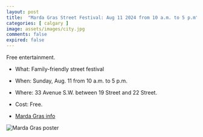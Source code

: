```yaml
---
layout: post
title:  "Marda Gras Street Festival: Aug 11 2024 from 10 a.m. to 5 p.m"
categories: [ calgary ]
image: assets/images/city.jpg
comments: false
expired: false
---
```


Free entertainment.

- What: Family-friendly street festival
- When: Sunday, Aug. 11 from 10 a.m. to 5 p.m.
- Where: 33 Avenue S.W. between 19 Street and 22 Street.
- Cost: Free.

- [Marda Gras info](https://www.visitmardaloop.com/mardagras/)


![Marda Gras poster](https://www.visitmardaloop.com/wp-content/uploads/2024/01/Marda-Gras-Calgary-Festival.jpg)




